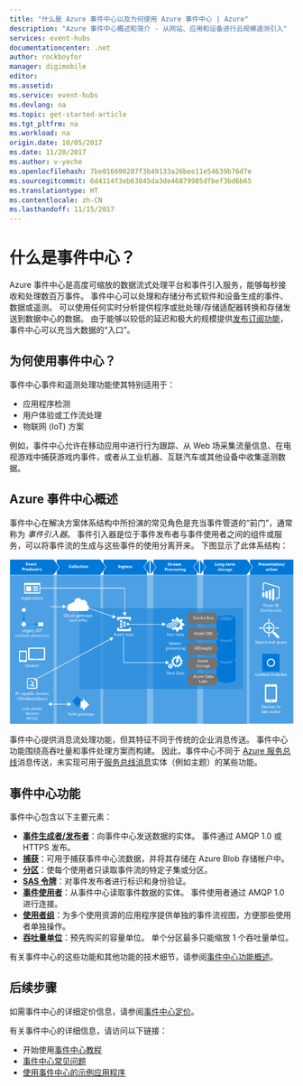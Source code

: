 ```yaml
---
title: "什么是 Azure 事件中心以及为何使用 Azure 事件中心 | Azure"
description: "Azure 事件中心概述和简介 - 从网站、应用和设备进行云规模遥测引入"
services: event-hubs
documentationcenter: .net
author: rockboyfor
manager: digimobile
editor: 
ms.assetid: 
ms.service: event-hubs
ms.devlang: na
ms.topic: get-started-article
ms.tgt_pltfrm: na
ms.workload: na
origin.date: 10/05/2017
ms.date: 11/20/2017
ms.author: v-yeche
ms.openlocfilehash: 7be016690287f3b49133a26bee11e54639b76d7e
ms.sourcegitcommit: 6d4114f3eb63845da3de46879985dfbef3bd6b65
ms.translationtype: HT
ms.contentlocale: zh-CN
ms.lasthandoff: 11/15/2017
---
```

# <a name="what-is-event-hubs"></a>什么是事件中心？

Azure 事件中心是高度可缩放的数据流式处理平台和事件引入服务，能够每秒接收和处理数百万事件。 事件中心可以处理和存储分布式软件和设备生成的事件、数据或遥测。 可以使用任何实时分析提供程序或批处理/存储适配器转换和存储发送到数据中心的数据。 由于能够以较低的延迟和极大的规模提供[发布订阅功能](https://docs.microsoft.com/en-us/biztalk/core/publish-and-subscribe-architecture)，事件中心可以充当大数据的“入口”。

## <a name="why-use-event-hubs"></a>为何使用事件中心？

事件中心事件和遥测处理功能使其特别适用于：

* 应用程序检测
* 用户体验或工作流处理
* 物联网 (IoT) 方案

例如，事件中心允许在移动应用中进行行为跟踪、从 Web 场采集流量信息、在电视游戏中捕获游戏内事件，或者从工业机器、互联汽车或其他设备中收集遥测数据。

## <a name="azure-event-hubs-overview"></a>Azure 事件中心概述

事件中心在解决方案体系结构中所扮演的常见角色是充当事件管道的“前门”，通常称为 *事件引入器*。 事件引入器是位于事件发布者与事件使用者之间的组件或服务，可以将事件流的生成与这些事件的使用分离开来。 下图显示了此体系结构：

![事件中心](./media/event-hubs-what-is-event-hubs/event_hubs_full_pipeline.png)

事件中心提供消息流处理功能，但其特征不同于传统的企业消息传送。 事件中心功能围绕高吞吐量和事件处理方案而构建。 因此，事件中心不同于 [Azure 服务总线](https://www.azure.cn/home/features/service-bus/)消息传送，未实现可用于[服务总线消息](/service-bus-messaging/)实体（例如主题）的某些功能。

## <a name="event-hubs-features"></a>事件中心功能

事件中心包含以下主要元素：

- [**事件生成者/发布者**](event-hubs-features.md#event-publishers)：向事件中心发送数据的实体。 事件通过 AMQP 1.0 或 HTTPS 发布。
- [**捕获**](event-hubs-features.md#capture)：可用于捕获事件中心流数据，并将其存储在 Azure Blob 存储帐户中。
- [**分区**](event-hubs-features.md#partitions)：使每个使用者只读取事件流的特定子集或分区。
- [**SAS 令牌**](event-hubs-features.md#sas-tokens)：对事件发布者进行标识和身份验证。
- [**事件使用者**](event-hubs-features.md#event-consumers)：从事件中心读取事件数据的实体。 事件使用者通过 AMQP 1.0 进行连接。 
- [**使用者组**](event-hubs-features.md#consumer-groups)：为多个使用资源的应用程序提供单独的事件流视图，方便那些使用者单独操作。
- [**吞吐量单位**](event-hubs-features.md#capacity)：预先购买的容量单位。 单个分区最多只能缩放 1 个吞吐量单位。

有关事件中心的这些功能和其他功能的技术细节，请参阅[事件中心功能概述](event-hubs-features.md)。 

## <a name="next-steps"></a>后续步骤

如需事件中心的详细定价信息，请参阅[事件中心定价](https://www.azure.cn/pricing/details/event-hubs/)。

有关事件中心的详细信息，请访问以下链接：

* 开始使用[事件中心教程](event-hubs-dotnet-standard-getstarted-send.md)
* [事件中心常见问题](event-hubs-faq.md)
* [使用事件中心的示例应用程序](https://github.com/Azure/azure-event-hubs/tree/master/samples)

<!--Update_Description: update meta properties, update link -->